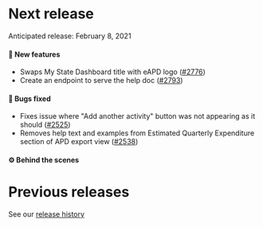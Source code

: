 # Next release

Anticipated release: February 8, 2021


#### 🚀 New features

- Swaps My State Dashboard title with eAPD logo ([#2776])
- Create an endpoint to serve the help doc ([#2793])


#### 🐛 Bugs fixed

- Fixes issue where "Add another activity" button was not appearing as it should ([#2525])
- Removes help text and examples from Estimated Quarterly Expenditure section of APD export view ([#2538])

#### ⚙️ Behind the scenes

# Previous releases

See our [release history](https://github.com/CMSgov/eAPD/releases)

[#2525]: https://github.com/CMSgov/eAPD/issues/2525
[#2776]: https://github.com/CMSgov/eAPD/issues/2776
[#2793]: https://github.com/CMSgov/eAPD/issues/2793
[#2538]: https://github.com/CMSgov/eAPD/issues/2538
